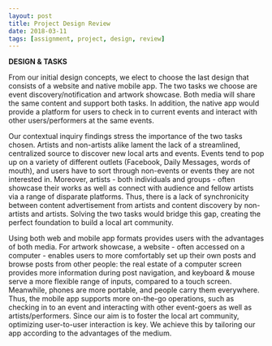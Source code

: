 ```yaml
---
layout: post
title: Project Design Review
date: 2018-03-11
tags: [assignment, project, design, review]
---
```


**DESIGN & TASKS**

From our initial design concepts, we elect to choose the last design that consists of a website and native mobile app. The two tasks we choose are event discovery/notification and artwork showcase. Both media will share the same content and support both tasks. In addition, the native app would provide a platform for users to check in to current events and interact with other users/performers at the same events.

Our contextual inquiry findings stress the importance of the two tasks chosen. Artists and non-artists alike lament the lack of a streamlined, centralized source to discover new local arts and events. Events tend to pop up on a variety of different outlets (Facebook, Daily Messages, words of mouth), and users have to sort through non-events or events they are not interested in. Moreover, artists - both individuals and groups - often showcase their works as well as connect with audience and fellow artists via a range of disparate platforms. Thus, there is a lack of synchronicity between content advertisement from artists and content discovery by non-artists and artists. Solving the two tasks would bridge this gap, creating the perfect foundation to build a local art community.

Using both web and mobile app formats provides users with the advantages of both media. For artwork showcase, a website - often accessed on a computer - enables users to more comfortably set up their own posts and browse posts from other people: the real estate of a computer screen provides more information during post navigation, and keyboard & mouse serve a more flexible range of inputs, compared to a touch screen. Meanwhile, phones are more portable, and people carry them everywhere. Thus, the mobile app supports more on-the-go operations, such as checking in to an event and interacting with other event-goers as well as artists/performers. Since our aim is to foster the local art community, optimizing user-to-user interaction is key. We achieve this by tailoring our app according to the advantages of the medium.
